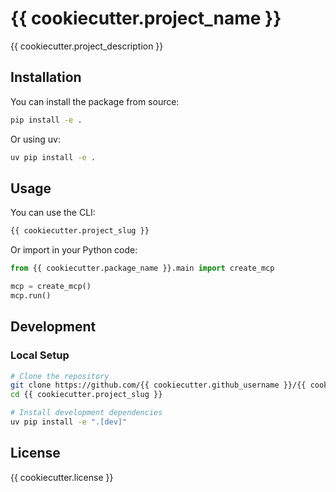 # {{ cookiecutter.project_name }}

{{ cookiecutter.project_description }}

## Installation

You can install the package from source:

```bash
pip install -e .
```

Or using uv:

```bash
uv pip install -e .
```

## Usage

You can use the CLI:

```bash
{{ cookiecutter.project_slug }}
```

Or import in your Python code:

```python
from {{ cookiecutter.package_name }}.main import create_mcp

mcp = create_mcp()
mcp.run()
```

## Development

### Local Setup

```bash
# Clone the repository
git clone https://github.com/{{ cookiecutter.github_username }}/{{ cookiecutter.project_slug }}.git
cd {{ cookiecutter.project_slug }}

# Install development dependencies
uv pip install -e ".[dev]"
```


## License

{{ cookiecutter.license }}
